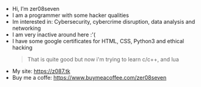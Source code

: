 - Hi, I’m zer08seven
- I am a programmer with some hacker qualities
- Im interested in: Cybersecurity, cybercrime disruption, data analysis and networking
- I am very inactive around here :'(
- I have some google certificates for HTML, CSS, Python3 and ethical hacking
    >That is quite good but now i'm trying to learn c/c++, and lua
- My site: https://z087.tk
- Buy me a coffe: https://www.buymeacoffee.com/zer08seven
